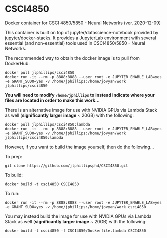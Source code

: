 # CSCI4850
Docker container for CSCI 4850/5850 - Neural Networks (ver. 2020-12-09)

This container is built on top of jupyter/datascience-notebook provided by jupyter/docker-stacks. It provides a JupyterLab environment with several essential (and non-essential) tools used in CSCI4850/5850 - Neural Networks.

The recommended way to obtain the docker image is to pull from DockerHub:
```
docker pull jlphillips/csci4850
docker run -it --rm -p 8888:8888 --user root -e JUPYTER_ENABLE_LAB=yes -e GRANT_SUDO=yes -v /home/jphillips:/home/jovyan/work jlphillips/csci4850
```

**You will need to modify `/home/jphillips` to instead indicate where your files are located in order to make this work...**

There is an alternative image for use with NVIDIA GPUs via Lambda Stack as well (**significantly larger image** ~ 20GB) with the following:
```
docker pull jlphillips/csci4850:lambda
docker run -it --rm -p 8888:8888 --user root -e JUPYTER_ENABLE_LAB=yes -e GRANT_SUDO=yes -v /home/jphillips:/home/jovyan/work jlphillips/csci4850:lambda
```

However, if you want to build the image yourself, then do the following...

To prep:
```
git clone https://github.com/jlphillipsphd/CSCI4850.git
```
 
To build:
```
docker build -t csci4850 CSCI4850
```

To run:
```
docker run -it --rm -p 8888:8888 --user root -e JUPYTER_ENABLE_LAB=yes -e GRANT_SUDO=yes -v /home/jphillips:/home/jovyan/work csci4850
```

You may instead build the image for use with NVIDIA GPUs via Lambda Stack as well (**significantly larger image** ~ 20GB) with the following:
```
docker build -t csci4850 -f CSCI4850/Dockerfile.lambda CSCI4850
```

